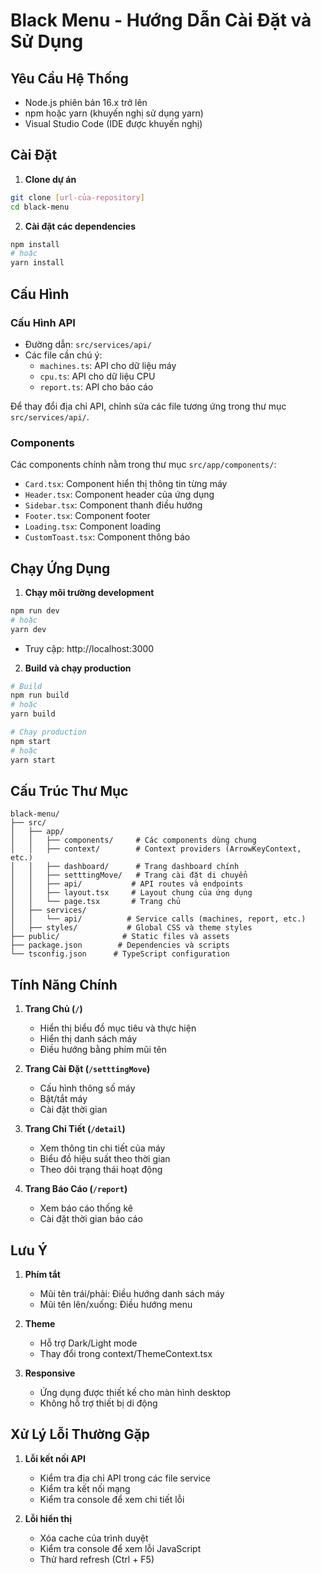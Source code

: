 # Black Menu - Hướng Dẫn Cài Đặt và Sử Dụng

## Yêu Cầu Hệ Thống
- Node.js phiên bản 16.x trở lên
- npm hoặc yarn (khuyến nghị sử dụng yarn)
- Visual Studio Code (IDE được khuyến nghị)

## Cài Đặt

1. **Clone dự án**
```bash
git clone [url-của-repository]
cd black-menu
```

2. **Cài đặt các dependencies**
```bash
npm install
# hoặc
yarn install
```

## Cấu Hình

### Cấu Hình API
- Đường dẫn: `src/services/api/`
- Các file cần chú ý:
  - `machines.ts`: API cho dữ liệu máy
  - `cpu.ts`: API cho dữ liệu CPU
  - `report.ts`: API cho báo cáo

Để thay đổi địa chỉ API, chỉnh sửa các file tương ứng trong thư mục `src/services/api/`.

### Components
Các components chính nằm trong thư mục `src/app/components/`:
- `Card.tsx`: Component hiển thị thông tin từng máy
- `Header.tsx`: Component header của ứng dụng
- `Sidebar.tsx`: Component thanh điều hướng
- `Footer.tsx`: Component footer
- `Loading.tsx`: Component loading
- `CustomToast.tsx`: Component thông báo

## Chạy Ứng Dụng

1. **Chạy môi trường development**
```bash
npm run dev
# hoặc
yarn dev
```
- Truy cập: http://localhost:3000

2. **Build và chạy production**
```bash
# Build
npm run build
# hoặc
yarn build

# Chạy production
npm start
# hoặc
yarn start
```

## Cấu Trúc Thư Mục

```
black-menu/
├── src/
│   ├── app/
│   │   ├── components/     # Các components dùng chung
│   │   ├── context/        # Context providers (ArrowKeyContext, etc.)
│   │   ├── dashboard/      # Trang dashboard chính
│   │   ├── setttingMove/   # Trang cài đặt di chuyển
│   │   ├── api/           # API routes và endpoints
│   │   ├── layout.tsx     # Layout chung của ứng dụng
│   │   └── page.tsx       # Trang chủ
│   ├── services/
│   │   └── api/          # Service calls (machines, report, etc.)
│   ├── styles/           # Global CSS và theme styles
├── public/              # Static files và assets
├── package.json        # Dependencies và scripts
└── tsconfig.json      # TypeScript configuration
```

## Tính Năng Chính

1. **Trang Chủ (`/`)**
   - Hiển thị biểu đồ mục tiêu và thực hiện
   - Hiển thị danh sách máy
   - Điều hướng bằng phím mũi tên

2. **Trang Cài Đặt (`/setttingMove`)**
   - Cấu hình thông số máy
   - Bật/tắt máy
   - Cài đặt thời gian

3. **Trang Chi Tiết (`/detail`)**
   - Xem thông tin chi tiết của máy
   - Biểu đồ hiệu suất theo thời gian
   - Theo dõi trạng thái hoạt động

4. **Trang Báo Cáo (`/report`)**
   - Xem báo cáo thống kê
   - Cài đặt thời gian báo cáo

## Lưu Ý

1. **Phím tắt**
   - Mũi tên trái/phải: Điều hướng danh sách máy
   - Mũi tên lên/xuống: Điều hướng menu

2. **Theme**
   - Hỗ trợ Dark/Light mode
   - Thay đổi trong context/ThemeContext.tsx

3. **Responsive**
   - Ứng dụng được thiết kế cho màn hình desktop
   - Không hỗ trợ thiết bị di động

## Xử Lý Lỗi Thường Gặp

1. **Lỗi kết nối API**
   - Kiểm tra địa chỉ API trong các file service
   - Kiểm tra kết nối mạng
   - Kiểm tra console để xem chi tiết lỗi

2. **Lỗi hiển thị**
   - Xóa cache của trình duyệt
   - Kiểm tra console để xem lỗi JavaScript
   - Thử hard refresh (Ctrl + F5)
